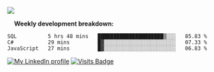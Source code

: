 

![](https://github-readme-stats.spencer741.vercel.app/api?username=spencer741&count_private=true&show_icons=true&theme=light)

<!--something's broken with ghreadmestats ![](https://github-readme-stats.spencer741.vercel.app/api/wakatime?username=@spencer741) -->

&nbsp;&nbsp;&nbsp;&nbsp;**Weekly development breakdown:**
<!--START_SECTION:waka-->
```text
SQL          5 hrs 48 mins   █████████████████████▒░░░   85.83 % 
C#           29 mins         █▓░░░░░░░░░░░░░░░░░░░░░░░   07.33 % 
JavaScript   27 mins         █▓░░░░░░░░░░░░░░░░░░░░░░░   06.83 % 
```
<!--END_SECTION:waka-->

[![My LinkedIn profile](https://img.shields.io/badge/linkedin%20-%230077B5.svg?&style=for-the-badge&logo=linkedin&logoColor=white)](https://linkedin.com/in/spencer-arnold741)
[![Visits Badge](https://shields-io-visitor-counter.herokuapp.com/badge?page=spencer741.spencer741&color=0077b5&style=for-the-badge&logo=GitHub&logoColor=FFFFFF)](https://github.com/spencer741)








